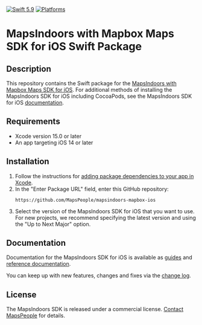 [![Swift 5.9](https://img.shields.io/badge/Swift-5.9-red.svg?style=flat)](https://developer.apple.com/swift)
[![Platforms](https://img.shields.io/badge/Platforms-iOS-blue.svg)]()


# MapsIndoors with Mapbox Maps SDK for iOS Swift Package

## Description

This repository contains the Swift package for the [MapsIndoors with Mapbox Maps SDK for iOS](https://docs.mapsindoors.com/sdks-and-frameworks/ios/getting-started). For additional methods of installing the MapsIndoors SDK for iOS including CocoaPods, see the MapsIndoors SDK for iOS [documentation](https://docs.mapsindoors.com/sdks-and-frameworks/ios/getting-started/create-a-new-project).


## Requirements

* Xcode version 15.0 or later
* An app targeting iOS 14 or later


## Installation

1. Follow the instructions for [adding package dependencies to your app in Xcode](https://developer.apple.com/documentation/xcode/adding-package-dependencies-to-your-app).
1. In the "Enter Package URL" field, enter this GitHub repository:
    ```
    https://github.com/MapsPeople/mapsindoors-mapbox-ios
    ```
1. Select the version of the MapsIndoors SDK for iOS that you want to use. For new projects, we recommend specifying the latest version and using the "Up to Next Major" option.


## Documentation

Documentation for the MapsIndoors SDK for iOS is available as [guides](https://docs.mapsindoors.com/sdks-and-frameworks/ios/getting-started) and [reference documentation](https://docs.mapsindoors.com/reference-docs/ios-sdk).

You can keep up with new features, changes and fixes via the [change log](https://docs.mapsindoors.com/other-docs/changelog/ios-sdk/v4).


## License

The MapsIndoors SDK is released under a commercial license. [Contact MapsPeople](https://www.mapspeople.com/contact) for details.
